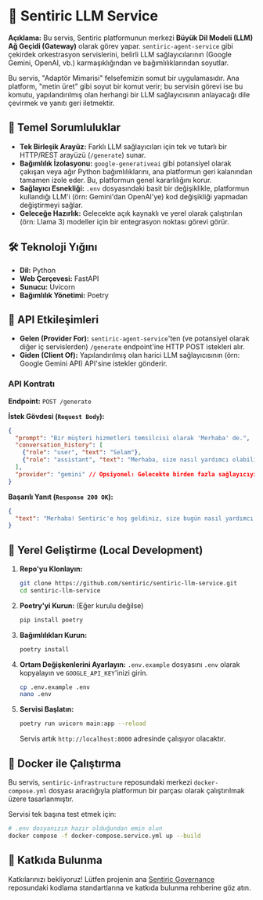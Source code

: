 # 🧠 Sentiric LLM Service

**Açıklama:** Bu servis, Sentiric platformunun merkezi **Büyük Dil Modeli (LLM) Ağ Geçidi (Gateway)** olarak görev yapar. `sentiric-agent-service` gibi çekirdek orkestrasyon servislerini, belirli LLM sağlayıcılarının (Google Gemini, OpenAI, vb.) karmaşıklığından ve bağımlılıklarından soyutlar.

Bu servis, "Adaptör Mimarisi" felsefemizin somut bir uygulamasıdır. Ana platform, "metin üret" gibi soyut bir komut verir; bu servisin görevi ise bu komutu, yapılandırılmış olan herhangi bir LLM sağlayıcısının anlayacağı dile çevirmek ve yanıtı geri iletmektir.

## 🎯 Temel Sorumluluklar

*   **Tek Birleşik Arayüz:** Farklı LLM sağlayıcıları için tek ve tutarlı bir HTTP/REST arayüzü (`/generate`) sunar.
*   **Bağımlılık İzolasyonu:** `google-generativeai` gibi potansiyel olarak çakışan veya ağır Python bağımlılıklarını, ana platformun geri kalanından tamamen izole eder. Bu, platformun genel kararlılığını korur.
*   **Sağlayıcı Esnekliği:** `.env` dosyasındaki basit bir değişiklikle, platformun kullandığı LLM'i (örn: Gemini'dan OpenAI'ye) kod değişikliği yapmadan değiştirmeyi sağlar.
*   **Geleceğe Hazırlık:** Gelecekte açık kaynaklı ve yerel olarak çalıştırılan (örn: Llama 3) modeller için bir entegrasyon noktası görevi görür.

## 🛠️ Teknoloji Yığını

*   **Dil:** Python
*   **Web Çerçevesi:** FastAPI
*   **Sunucu:** Uvicorn
*   **Bağımlılık Yönetimi:** Poetry

## 🔌 API Etkileşimleri

*   **Gelen (Provider For):** `sentiric-agent-service`'ten (ve potansiyel olarak diğer iç servislerden) `/generate` endpoint'ine HTTP POST istekleri alır.
*   **Giden (Client Of):** Yapılandırılmış olan harici LLM sağlayıcısının (örn: Google Gemini API) API'sine istekler gönderir.

### API Kontratı

**Endpoint:** `POST /generate`

**İstek Gövdesi (`Request Body`):**
```json
{
  "prompt": "Bir müşteri hizmetleri temsilcisi olarak 'Merhaba' de.",
  "conversation_history": [
    {"role": "user", "text": "Selam"},
    {"role": "assistant", "text": "Merhaba, size nasıl yardımcı olabilirim?"}
  ],
  "provider": "gemini" // Opsiyonel: Gelecekte birden fazla sağlayıcıyı desteklemek için
}
```

**Başarılı Yanıt (`Response 200 OK`):**
```json
{
  "text": "Merhaba! Sentiric'e hoş geldiniz, size bugün nasıl yardımcı olabilirim?"
}
```

## 🚀 Yerel Geliştirme (Local Development)

1.  **Repo'yu Klonlayın:**
    ```bash
    git clone https://github.com/sentiric/sentiric-llm-service.git
    cd sentiric-llm-service
    ```
2.  **Poetry'yi Kurun:** (Eğer kurulu değilse)
    ```bash
    pip install poetry
    ```
3.  **Bağımlılıkları Kurun:**
    ```bash
    poetry install
    ```
4.  **Ortam Değişkenlerini Ayarlayın:**
    `.env.example` dosyasını `.env` olarak kopyalayın ve `GOOGLE_API_KEY`'inizi girin.
    ```bash
    cp .env.example .env
    nano .env
    ```
5.  **Servisi Başlatın:**
    ```bash
    poetry run uvicorn main:app --reload
    ```
    Servis artık `http://localhost:8000` adresinde çalışıyor olacaktır.

## 🐳 Docker ile Çalıştırma

Bu servis, `sentiric-infrastructure` reposundaki merkezi `docker-compose.yml` dosyası aracılığıyla platformun bir parçası olarak çalıştırılmak üzere tasarlanmıştır.

Servisi tek başına test etmek için:
```bash
# .env dosyanızın hazır olduğundan emin olun
docker compose -f docker-compose.service.yml up --build
```

## 🤝 Katkıda Bulunma

Katkılarınızı bekliyoruz! Lütfen projenin ana [Sentiric Governance](https://github.com/sentiric/sentiric-governance) reposundaki kodlama standartlarına ve katkıda bulunma rehberine göz atın.
